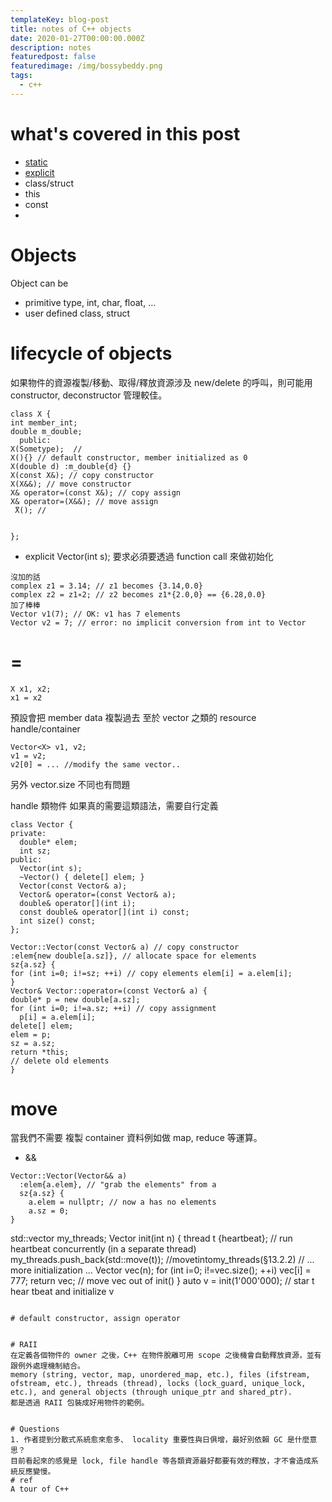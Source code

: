 ```yaml
---
templateKey: blog-post
title: notes of C++ objects
date: 2020-01-27T00:00:00.000Z
description: notes 
featuredpost: false
featuredimage: /img/bossybeddy.png
tags:
  - c++
---
```

# what's covered in this post
* [static](#static)
* [explicit](#explicit)
* class/struct
* this
* const
* 

# Objects
Object can be 
* primitive type, int, char, float, ... 
* user defined class, struct



# lifecycle of objects

如果物件的資源複製/移動、取得/釋放資源涉及 new/delete 的呼叫，則可能用 constructor, deconstructor 管理較佳。
```
class X { 
int member_int;
double m_double;
  public:
X(Sometype);  //
X(){} // default constructor, member initialized as 0
X(double d) :m_double{d} {}
X(const X&); // copy constructor 
X(X&&); // move constructor
X& operator=(const X&); // copy assign
X& operator=(X&&); // move assign
 ̃X(); //


};
``` 

* explicit Vector(int s); 要求必須要透過 function call 來做初始化
```
沒加的話
complex z1 = 3.14; // z1 becomes {3.14,0.0}
complex z2 = z1∗2; // z2 becomes z1*{2.0,0} == {6.28,0.0}
加了棒棒
Vector v1(7); // OK: v1 has 7 elements
Vector v2 = 7; // error: no implicit conversion from int to Vector
```

# =
```
X x1, x2;
x1 = x2
```
預設會把 member data  複製過去
至於 vector 之類的 resource handle/container

```
Vector<X> v1, v2;
v1 = v2;
v2[0] = ... //modify the same vector..
```
另外 vector.size 不同也有問題

handle 類物件 如果真的需要這類語法，需要自行定義
```
class Vector { 
private:
  double* elem;
  int sz; 
public:
  Vector(int s);
  ~Vector() { delete[] elem; }
  Vector(const Vector& a);
  Vector& operator=(const Vector& a);
  double& operator[](int i);
  const double& operator[](int i) const;
  int size() const; 
};

Vector::Vector(const Vector& a) // copy constructor 
:elem{new double[a.sz]}, // allocate space for elements
sz{a.sz} {
for (int i=0; i!=sz; ++i) // copy elements elem[i] = a.elem[i];
}
Vector& Vector::operator=(const Vector& a) {
double* p = new double[a.sz]; 
for (int i=0; i!=a.sz; ++i) // copy assignment
  p[i] = a.elem[i]; 
delete[] elem;
elem = p;
sz = a.sz; 
return *this;
// delete old elements
}
```

# move
當我們不需要 複製 container 資料例如做 map, reduce 等運算。
* &&
```
Vector::Vector(Vector&& a) 
  :elem{a.elem}, // "grab the elements" from a
  sz{a.sz} {
    a.elem = nullptr; // now a has no elements
    a.sz = 0; 
}
```

std::vector<thread> my_threads;
Vector init(int n) {
thread t {heartbeat}; // run heartbeat concurrently (in a separate thread) my_threads.push_back(std::move(t)); //movetintomy_threads(§13.2.2)
// ... more initialization ...
Vector vec(n);
for (int i=0; i!=vec.size(); ++i)
vec[i] = 777;
return vec; // move vec out of init()
}
auto v = init(1'000'000); // star t hear tbeat and initialize v
```

# default constructor, assign operator


# RAII
在定義各個物件的 owner 之後，C++ 在物件脫離可用 scope 之後機會自動釋放資源，並有跟例外處理機制結合。
memory (string, vector, map, unordered_map, etc.), files (ifstream, ofstream, etc.), threads (thread), locks (lock_guard, unique_lock, etc.), and general objects (through unique_ptr and shared_ptr).
都是透過 RAII 包裝成好用物件的範例。


# Questions
1. 作者提到分散式系統愈來愈多、 locality 重要性與日俱增，最好別依賴 GC 是什麼意思？
目前看起來的感覺是 lock, file handle 等各類資源最好都要有效的釋放，才不會造成系統反應變慢。
# ref
A tour of C++